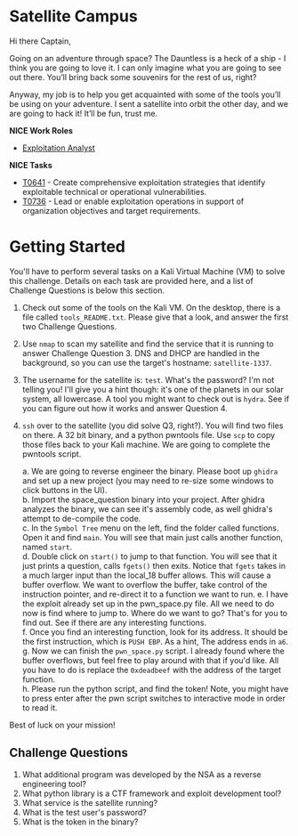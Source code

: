 # Satellite Campus

Hi there Captain,

Going on an adventure through space? The Dauntless is a heck of a ship - I think you are going to love it. I can only imagine what you are going to see out there. You’ll bring back some souvenirs for the rest of us, right?

Anyway, my job is to help you get acquainted with some of the tools you’ll be using on your adventure. I sent a satellite into orbit the other day, and we are going to hack it! It’ll be fun, trust me.

**NICE Work Roles**
- [Exploitation Analyst](https://niccs.cisa.gov/workforce-development/nice-framework/workroles?name=Exploitation+Analyst&id=All)

**NICE Tasks**
- [T0641](https://niccs.cisa.gov/workforce-development/nice-framework/tasks?id=T0641&description=All) - Create comprehensive exploitation strategies that identify exploitable technical or operational vulnerabilities.
- [T0736](https://niccs.cisa.gov/workforce-development/nice-framework/tasks?id=T0736&description=All) - Lead or enable exploitation operations in support of organization objectives and target requirements.

# Getting Started

You'll have to perform several tasks on a Kali Virtual Machine (VM) to solve this challenge. Details on each task are provided here, and a list of Challenge Questions is below this section. 

1. Check out some of the tools on the Kali VM. On the desktop, there is a file called `tools_README.txt`. Please give that a look, and answer the first two Challenge Questions.
2. Use `nmap` to scan my satellite and find the service that it is running to answer Challenge Question 3. DNS and DHCP are handled in the background, so you can use the target's hostname: `satellite-1337`. 
3. The username for the satellite is: `test`. What's the password? I'm not telling you! I'll give you a hint though: it's one of the planets in our solar system, all lowercase. A tool you might want to check out is `hydra`. See if you can figure out how it works and answer Question 4.
4. `ssh` over to the satellite (you did solve Q3, right?). You will find two files on there. A 32 bit binary, and a python pwntools file. Use `scp` to copy those files back to your Kali machine. We are going to complete the pwntools script.  

    a. We are going to reverse engineer the binary. Please boot up `ghidra` and set up a new project (you may need to re-size some windows to click buttons in the UI).  
    b. Import the space_question binary into your project. After ghidra analyzes the binary, we can see it's assembly code, as well ghidra's attempt to de-compile the code.  
    c. In the `Symbol Tree` menu on the left, find the folder called functions. Open it and find `main`. You will see that main just calls another function, named `start`.  
    d. Double click on `start()` to jump to that function. You will see that it just prints a question, calls `fgets()` then exits. Notice that `fgets` takes in a much larger input than the local_18 buffer allows. This will cause a buffer overflow. We want to overflow the buffer, take control of the instruction pointer, and re-direct it to a function we want to run. 
    e. I have the exploit already set up in the pwn_space.py file. All we need to do now is find where to jump to. Where do we want to go? That's for you to find out. See if there are any interesting functions.  
    f. Once you find an interesting function, look for its address. It should be the first instruction, which is `PUSH EBP`. As a hint, The address ends in `a6`.  
    g. Now we can finish the `pwn_space.py` script. I already found where the buffer overflows, but feel free to play around with that if you'd like. All you have to do is replace the `0xdeadbeef` with the address of the target function.  
    h. Please run the python script, and find the token! Note, you might have to press enter after the pwn script switches to interactive mode in order to read it.

Best of luck on your mission!

## Challenge Questions

1. What additional program was developed by the NSA as a reverse engineering tool?
2. What python library is a CTF framework and exploit development tool?
3. What service is the satellite running?
4. What is the test user's password?
5. What is the token in the binary?
